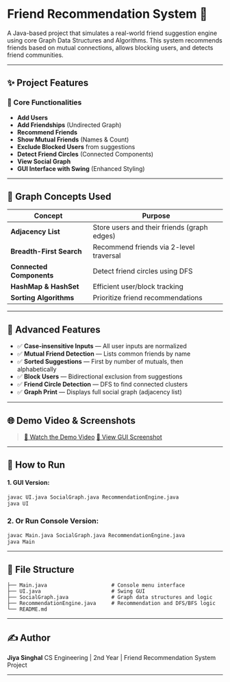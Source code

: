 # Friend Recommendation System 🤝

A Java-based project that simulates a real-world friend suggestion engine using core Graph Data Structures and Algorithms. This system recommends friends based on mutual connections, allows blocking users, and detects friend communities.

---

## ✨ Project Features

### 🤖 Core Functionalities

* **Add Users**
* **Add Friendships** (Undirected Graph)
* **Recommend Friends**
* **Show Mutual Friends** (Names & Count)
* **Exclude Blocked Users** from suggestions
* **Detect Friend Circles** (Connected Components)
* **View Social Graph**
* **GUI Interface with Swing** (Enhanced Styling)


---

## 🔮 Graph Concepts Used

| Concept                  | Purpose                                     |
| ------------------------ | ------------------------------------------- |
| **Adjacency List**       | Store users and their friends (graph edges) |
| **Breadth-First Search** | Recommend friends via 2-level traversal     |
| **Connected Components** | Detect friend circles using DFS             |
| **HashMap & HashSet**    | Efficient user/block tracking               |
| **Sorting Algorithms**   | Prioritize friend recommendations           |

---

## 🚀 Advanced Features

* ✅ **Case-insensitive Inputs** — All user inputs are normalized
* ✅ **Mutual Friend Detection** — Lists common friends by name
* ✅ **Sorted Suggestions** — First by number of mutuals, then alphabetically
* ✅ **Block Users** — Bidirectional exclusion from suggestions
* ✅ **Friend Circle Detection** — DFS to find connected clusters
* ✅ **Graph Print** — Displays full social graph (adjacency list)

---

## 🌐 Demo Video & Screenshots

> [🎥 Watch the Demo Video](https://your-demo-link.com)
> [📄 View GUI Screenshot](./screenshots/fancy-ui.png)

---

## 📁 How to Run

#### 1. GUI Version:
```bash
javac UI.java SocialGraph.java RecommendationEngine.java
java UI
```

### 2. Or Run Console Version:

```bash
javac Main.java SocialGraph.java RecommendationEngine.java
java Main
```

---

## 📂 File Structure

```
├── Main.java                     # Console menu interface
├── UI.java                       # Swing GUI
├── SocialGraph.java              # Graph data structures and logic
├── RecommendationEngine.java     # Recommendation and DFS/BFS logic
└── README.md
```


---

## ✍️ Author

**Jiya Singhal**
CS Engineering | 2nd Year | Friend Recommendation System Project

---

